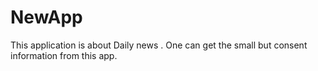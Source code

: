 # NewApp
This application is about Daily news . One can get the small but consent information from this app.
